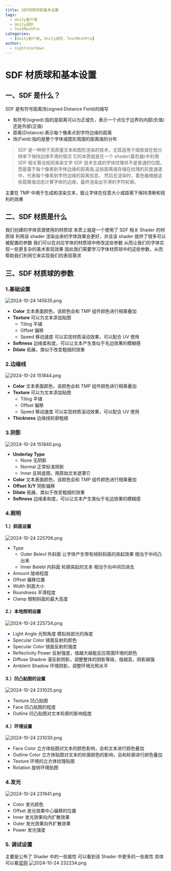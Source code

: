 ```yaml
---
title: SDF材质球和基本设置
tags:
  - Unity客户端
  - Unity进阶
  - TextMeshPro
categories:
  - [Unity客户端, Unity进阶，TextMeshPro]
author:
  - nightstardawn
---
```


# SDF 材质球和基本设置

## 一、SDF 是什么？

SDF 是有符号距离场(signed Distance Field)的缩写

- 有符号(signed):指的是距离可以为正或负，表示一个点位于边界的内部(负值)还是外部(正值)
- 距离(Distance):表示每个像素点到字符边缘的距离
- 场(Field):指的是整个字体或图形周围的距离值的分布

> SDF 是一种用于高质量文本和图形渲染的技术，尤其适用于缩放或在低分辨率下保持边缘平滑的情况
> 它的本质就是在一个 shader(着色器)中利用 SDF 相关算法规则来染文字
> SDF 技术生成的字体纹理并不是普通的位图，而是基于每个像素到字体边缘的距离值,这些距离值存储在纹理的灰度通道中，代表每个像素到字符边缘的距离信息。
> 然后在渲染时，着色器根据这些距离值动态计算字体的边缘，最终渲染出平滑的字符轮廓。

主要在 TMP 中用于生成和渲染文本，能让字体在任意大小或距离下保持清晰和锐利的效果

## 二、SDF 材质是什么

我们创建的字体资源使用的材质球
本质上就是一个使用了 SDF 相关 Shader 的材质球
利用该 shader 渲染出来的字体效果会更好，并且该 shader 提供了很多可以被配置的参数
我们可以在对应字体的材质球中修改这些参数
从而让我们的字体实现一些更复杂的美术表现效果
因此我们需要学习字体材质球中的这些参数，从而帮助我们利用它来实现我们的表现需求

## 三、SDF 材质球的参数

### 1.基础设置

![ 2024-10-24 145635.png](https://s2.loli.net/2024/10/24/LY5GOujHXoaB1xC.png)

- **Color**
  文本表面颜色，该颜色会和 TMP 组件颜色进行相乘叠加
- **Texture**
  可以为文本添加贴图
  - Tiling 平铺
  - Offset 偏移
  - Speed 移动速度
    可以实现材质滚动效果，可以配合 UV 使用
- **Softness**
  边缘柔和度，可以让文本产生类似于毛边效果的模糊感
- **Dilate**
  拓展，类似于改变粗细的效果

### 2.边缘线

![ 2024-10-24 151844.png](https://s2.loli.net/2024/10/24/iBCaRyfNlwdbGsj.png)

- **Color**
  文本表面颜色，该颜色会和 TMP 组件颜色进行相乘叠加
- **Texture**
  可以为文本添加贴图
  - Tiling 平铺
  - Offset 偏移
  - Speed 移动速度
    可以实现材质滚动效果，可以配合 UV 使用
- **Thickness**
  边缘线轮廓粗细

### 3.阴影

![ 2024-10-24 151840.png](https://s2.loli.net/2024/10/24/FPkABa34ZWuMxpV.png)

- **Underlay Type**
  - None 无阴影
  - Normal 正常标准阴影
  - Inner 反转底图，用原始文本遮罩它
- **Color**
  文本表面颜色，该颜色会和 TMP 组件颜色进行相乘叠加
- **Offset X/Y**
  阴影偏移
- **Dilate**
  拓展，类似于改变粗细的效果
- **Softness**
  边缘柔和度，可以让文本产生类似于毛边效果的模糊感

### 4.照明

#### 1.）斜面设置

![ 2024-10-24 225706.png](https://s2.loli.net/2024/10/24/Gq48Od1HFVIDXbT.png)

- Type
  - Outer Belevl 外斜面
    让字体产生带有倾斜斜面的突起效果
    相当于中间凸出来
  - Inner Belebl 内斜面
    轮廓突起的文本
    相当于向中间凹进去
- Amount 陡峭程度
- Offset 偏移位置
- Width 斜面大小
- Roundness 平滑程度
- Clamp 限制斜面的最大高度

#### 2.）本地照明设置

![ 2024-10-24 225734.png](https://s2.loli.net/2024/10/24/QzqZbP4RY3nxWmp.png)

- Light Angle 光照角度 模拟局部光的角度
- Specular Color 镜面反射的颜色
- Specular Color 镜面反射的强度
- Reflectivity Power 反射强度，值越大越能反应周围环境的颜色
- Diffuse Shadow 漫反射阴影，调整整体的阴影等级，值越高，阴影越强
- Amblent Shadow 环境阴影，调整环境光照水平

#### 3.）凹凸贴图的设置

![ 2024-10-24 231025.png](https://s2.loli.net/2024/10/24/V7ZalYewisofjgI.png)

- Texture 凹凸贴图
- Face 凹凸贴图的程度
- Outline 凹凸贴图对文本轮廓的影响程度

#### 4.）环境设置

![ 2024-10-24 231030.png](https://s2.loli.net/2024/10/24/L9Tj32cxFgqJWzr.png)

- Face Color 立方体贴图对文本的颜色影响，会和文本进行颜色叠加
- Outline Color 立方体贴图对文本的轮廓颜色的影响，会和轮廓进行颜色叠加
- Texture 环境的立方体纹理贴图
- Rotation 旋转环境贴图

### 4.发光

![ 2024-10-24 231941.png](https://s2.loli.net/2024/10/24/29Cf7s83loBgwWq.png)

- Color 发光颜色
- Offset 发光效果中心偏移的位置
- Inner 发光效果向内扩散效果
- Outer 发光效果向外扩散效果
- Power 发光强度

### 5. 调试设置

主要是公布了 Shader 中的一些属性
可以看到该 Shader 中更多的一些属性
具体可以看[官网](https://docs.unity3d.com/Packages/com.unity.textmeshpro@4.0/manual/ShadersDistanceField.html)
![ 2024-10-24 232234.png](https://s2.loli.net/2024/10/24/tH1Rd2uLphDfqjs.png)
